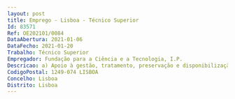 ```yaml
--- 
layout: post
title: Emprego - Lisboa - Técnico Superior
Id: 83571
Ref: OE202101/0084
DataAbertura: 2021-01-06
DataFecho: 2021-01-20
Trabalho: Técnico Superior
Empregador: Fundação para a Ciência e a Tecnologia, I.P.
Descricao: a) Apoio à gestão, tratamento, preservação e disponibilização do património bibliográfico à guarda da Fundação para a Ciência e a Tecnologia, nomeadamente  atualização das coleções bibliográficas e gestão de novas integrações  Gestão e atualização de plataformas eletrónicas, nacionais e internacionais, com funções de divulgação de publicações científicas e sua disponibilização em acesso aberto, promovendo a qualidade editorial das revistas publicadas em Portugal  Incrementar o alinhamento das publicações científicas com as diretrizes da Ciência Aberta, o que converge com a política nacional e institucional e Experiência na catalogação de periódicos e de analíticos.b) Apoio à comunicação e difusão do trabalho do Grupo de Gestão Documental e Arquivo, nomeadamente em termos de organização de eventos, edições, entre outras iniciativas.
CodigoPostal: 1249-074 LISBOA
Concelho: Lisboa
Distrito: Lisboa
--- 
```

